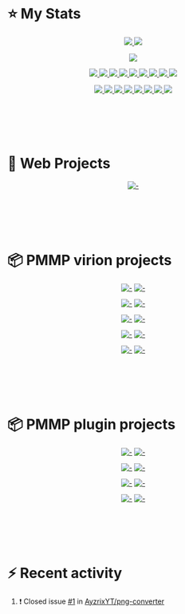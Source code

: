 # :star: My Stats
<p align="center"><a href="#">
  <img src="https://github-readme-stats.vercel.app/api?username=AyzrixYTB&show_icons=true&include_all_commits=true&line_height=33&count_private=true&theme=nord" />
  <img src="https://github-readme-stats.vercel.app/api/top-langs?username=AyzrixYT&langs_count=4&count_private=true&theme=nord" />
</a></p>
<p align="center"><a href="#">
  <img src="https://github-profile-trophy.vercel.app/?username=AyzrixYT&margin-w=28&margin-h=15&theme=nord" />
</p></a></p>
  
<p align="center"><a href="#">
  <img src="https://img.shields.io/badge/-C-2e3440?logoColor=81a1c1&logo=C" />
  <img src="https://img.shields.io/badge/-C++-2e3440?logoColor=81a1c1&logo=c%2b%2b" />
  <img src="https://img.shields.io/badge/-Java-2e3440?logoColor=81a1c1&logo=Java" />
  <img src="https://img.shields.io/badge/-PHP-2e3440?logoColor=81a1c1&logo=PHP" />
  <img src="https://img.shields.io/badge/-JavaScript-2e3440?logoColor=81a1c1&logo=JavaScript" />
  <img src="https://img.shields.io/badge/-SQL-2e3440?logoColor=81a1c1&logo=MySQL" />
  <img src="https://img.shields.io/badge/-HTML5-2e3440?logoColor=81a1c1&logo=html5" />
  <img src="https://img.shields.io/badge/-SCSS-2e3440?logoColor=81a1c1&logo=sass" />
  <img src="https://img.shields.io/badge/-SVG-2e3440?logoColor=81a1c1&logo=svg" />
</a></p>
<p align="center"><a href="#">
  <img src="https://img.shields.io/badge/-Git-2e3440?logoColor=81a1c1&logo=git" />
  <img src="https://img.shields.io/badge/-Github-2e3440?logoColor=81a1c1&logo=github" />
  <img src="https://img.shields.io/badge/-Linux-2e3440?logoColor=81a1c1&logo=linux" />
  <img src="https://img.shields.io/badge/-Ubuntu-2e3440?logoColor=81a1c1&logo=ubuntu" />
  <img src="https://img.shields.io/badge/-NodeJS-2e3440?logoColor=81a1c1&logo=node.js" />
  <img src="https://img.shields.io/badge/-VueJS-2e3440?logoColor=81a1c1&logo=vue.js" />
  <img src="https://img.shields.io/badge/-Hexo-2e3440?logoColor=81a1c1&logo=hexo" />
  <img src="https://img.shields.io/badge/-Svelte-2e3440?logoColor=81a1c1&logo=svelte" />
</a></p>
  
<br><br><br><br>
  
# :book: Web Projects
<div align="center">
  
  [![-](https://github-readme-stats.vercel.app/api/pin/?show_owner=true&theme=nord&username=Blugin&repo=blugin.github.io)](https://github.com/Blugin/blugin.github.io)
  
</div>
  
<br><br><br><br>
  
# :package: PMMP virion projects
<div align="center">
  
  [![-](https://github-readme-stats.vercel.app/api/pin/?show_owner=true&theme=nord&username=AyzrixYT&repo=libtranslator)](https://github.com/BluPresentKimgin/libtranslator)
  [![-](https://github-readme-stats.vercel.app/api/pin/?show_owner=true&theme=nord&username=AyzrixYT&repo=libcommand)](https://github.com/AyzrixYT/libcommand)
  
  [![-](https://github-readme-stats.vercel.app/api/pin/?show_owner=true&theme=nord&username=AyzrixYT&repo=arrayutils)](https://github.com/AyzrixYT/arrayutils)
  [![-](https://github-readme-stats.vercel.app/api/pin/?show_owner=true&theme=nord&username=AyzrixYT&repo=stringutils)](https://github.com/AyzrixYT/stringutils)
  
  [![-](https://github-readme-stats.vercel.app/api/pin/?show_owner=true&theme=nord&username=AyzrixYT&repo=banner-factory)](https://github.com/AyzrixYT/banner-factory)
  [![-](https://github-readme-stats.vercel.app/api/pin/?show_owner=true&theme=nord&username=AyzrixYT&repo=InvMenuPlus)](https://github.com/AyzrixYT/InvMenuPlus)
  
  [![-](https://github-readme-stats.vercel.app/api/pin/?show_owner=true&theme=nord&username=AyzrixYT&repo=self-factory-trait)](https://github.com/AyzrixYT/self-factory-trait)
  [![-](https://github-readme-stats.vercel.app/api/pin/?show_owner=true&theme=nord&username=AyzrixYT&repo=singleton-trait)](https://github.com/AyzrixYT/singleton-trait)
  
  [![-](https://github-readme-stats.vercel.app/api/pin/?show_owner=true&theme=nord&username=AyzrixYT&repo=multilingual-config-trait)](https://github.com/AyzrixYT/multilingual-config-trait)
  [![-](https://github-readme-stats.vercel.app/api/pin/?show_owner=true&theme=nord&username=AyzrixYT&repo=locale-converter)](https://github.com/AyzrixYT/locale-converter)
  
</div>
  
<br><br><br><br>
  
# :package: PMMP plugin projects
<div align="center">
  
  [![-](https://github-readme-stats.vercel.app/api/pin/?show_owner=true&theme=nord&username=Blugin&repo=PaymentPool)](https://github.com/Blugin/PaymentPool)
  [![-](https://github-readme-stats.vercel.app/api/pin/?show_owner=true&theme=nord&username=Blugin&repo=BluginTools)](https://github.com/Blugin/BluginTools)
  
  [![-](https://github-readme-stats.vercel.app/api/pin/?show_owner=true&theme=nord&username=AyzrixYT&repo=Lifespan)](https://github.com/AyzrixYT/Lifespan)
  [![-](https://github-readme-stats.vercel.app/api/pin/?show_owner=true&theme=nord&username=Blugin&repo=DataCleaner)](https://github.com/Blugin/DataCleaner)
  
  [![-](https://github-readme-stats.vercel.app/api/pin/?show_owner=true&theme=nord&username=Blugin&repo=SkinFactory)](https://github.com/Blugin/SkinFactory)
  [![-](https://github-readme-stats.vercel.app/api/pin/?show_owner=true&theme=nord&username=Blugin&repo=PersonaSkin)](https://github.com/Blugin/PersonaSkin)
  
  [![-](https://github-readme-stats.vercel.app/api/pin/?show_owner=true&theme=nord&username=Blugin&repo=IgnoreCase)](https://github.com/Blugin/IgnoreCase)
  [![-](https://github-readme-stats.vercel.app/api/pin/?show_owner=true&theme=nord&username=Blugin&repo=ChunkLoader)](https://github.com/Blugin/ChunkLoader)
  
</div>
  
<br><br><br><br>
  
# :zap: Recent activity
<!--START_SECTION:activity-->
1. ❗️ Closed issue [#1](https://github.com/AyzrixYT/png-converter/issues/1) in [AyzrixYT/png-converter](https://github.com/AyzrixYT/png-converter)
<!--END_SECTION:activity-->

